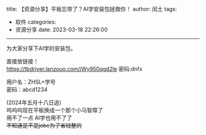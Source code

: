 title: 【资源分享】平板忘带了？AI学安装包拯救你！
author: 闰土
tags:
  - 软件
categories:
  - 资源分享
date: 2023-03-18 22:26:00
---
为大家分享下AI学的安装包。    
<!--more-->
直接放链接！  
https://tbdriver.lanzouo.com/iWy950qgd2le 密码:dnfx

用户名：ZHSL+学号  
密码：abcd1234

(2024年五月十八日追)    
呜呜呜现在平板换成一个那个小马智障了    
用不了一点 AI学也用不了了    
~~不知道是不是jobe为了省钱整的~~